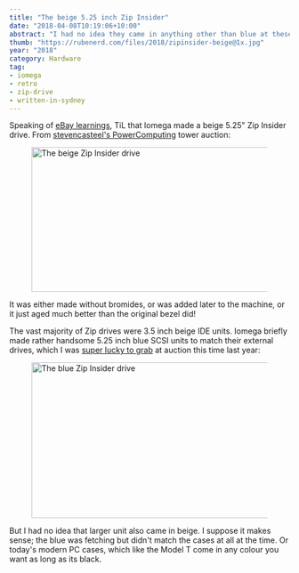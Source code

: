 ```yaml
---
title: "The beige 5.25 inch Zip Insider"
date: "2018-04-08T10:19:06+10:00"
abstract: "I had no idea they came in anything other than blue at these larger sizes!"
thumb: "https://rubenerd.com/files/2018/zipinsider-beige@1x.jpg"
year: "2018"
category: Hardware
tag:
- iomega
- retro
- zip-drive
- written-in-sydney
---
```

Speaking of [eBay learnings], TiL that Iomega made a beige 5.25" Zip Insider drive. From [stevencasteel's PowerComputing] tower auction:

<figure><img src="https://rubenerd.com/files/2018/zipinsider-beige@1x.jpg" srcset="https://rubenerd.com/files/2018/zipinsider-beige@1x.jpg 1x, https://rubenerd.com/files/2018/zipinsider-beige@2x.jpg 2x" alt="The beige Zip Insider drive" style="width:500px; height:260px" /></figure>

It was either made without bromides, or was added later to the machine, or it just aged much better than the original bezel did!

The vast majority of Zip drives were 3.5 inch beige IDE units. Iomega briefly made rather handsome 5.25 inch blue SCSI units to match their external drives, which I was [super lucky to grab] at auction this time last year:

<figure><img src="https://rubenerd.com/files/2017/s-l1600@1x.jpg" srcset="https://rubenerd.com/files/2017/s-l1600@2x.jpg 2x, https://rubenerd.com/files/2017/s-l1600@1x.jpg 1x" style="width:500px; height:280px" alt="The blue Zip Insider drive" /></figure>

But I had no idea that larger unit also came in beige. I suppose it makes sense; the blue was fetching but didn't match the cases at all at the time. Or today's modern PC cases, which like the Model T come in any colour you want as long as its black.

[eBay learnings]: https://rubenerd.com/epsons-classic-combo-floppy-drives/ "Epson’s classic combo floppy drives"
[super lucky to grab]: https://rubenerd.com/the-zip-insider/ "Rubenerd: The Zip Insider"
[stevencasteel's PowerComputing]: https://www.ebay.com.au/itm/Vintage-Rare-Power-Computing-Power-Wave-Tower-Apple-Authorized-Mac-Clone-604-132-/173231652981 "eBay: intage Rare Power Computing Power Wave Tower Apple Authorized Mac Clone 604/132"

